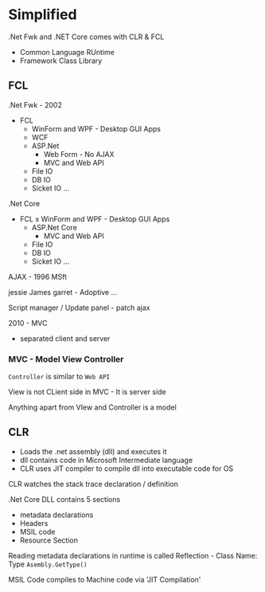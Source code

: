 # Simplified

.Net Fwk and .NET Core comes with CLR & FCL

- Common Language RUntime
- Framework Class Library

## FCL

.Net Fwk - 2002

- FCL
  - WinForm and WPF - Desktop GUI Apps
  - WCF
  - ASP.Net
    - Web Form - No AJAX
    - MVC and Web API
  - File IO
  - DB IO
  - Sicket IO ...

.Net Core

- FCL
   x WinForm and WPF - Desktop GUI Apps
  - ASP.Net Core
    - MVC and Web API
  - File IO
  - DB IO
  - Sicket IO ...

AJAX - 1996 MSft

jessie James garret - Adoptive ...

Script manager / Update panel - patch ajax

2010 - MVC

- separated client and server

### MVC - Model View Controller

`Controller` is similar to `Web API`

View is not CLient side in MVC - It is server side

Anything apart from VIew and Controller is a model

## CLR

- Loads the .net assembly (dll) and executes it
- dll contains code in Microsoft Intermediate language
- CLR uses JIT compiler to compile dll into executable code for OS

CLR watches the stack trace
declaration / definition

.Net Core DLL contains 5 sections

- metadata declarations
- Headers
- MSIL code
- Resource Section

Reading metadata declarations in runtime is called Reflection - Class Name: Type
`Asembly.GetType()`

MSIL Code compiles to Machine code via 'JIT Compilation'
